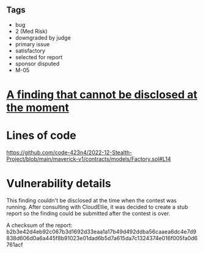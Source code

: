 ## Tags

- bug
- 2 (Med Risk)
- downgraded by judge
- primary issue
- satisfactory
- selected for report
- sponsor disputed
- M-05

# [A finding that cannot be disclosed at the moment](https://github.com/code-423n4/2022-12-Stealth-Project-findings/issues/65) 

# Lines of code

https://github.com/code-423n4/2022-12-Stealth-Project/blob/main/maverick-v1/contracts/models/Factory.sol#L14


# Vulnerability details

This finding couldn't be disclosed at the time when the contest was running. After consulting with CloudEllie, it was decided to create a stub report so the finding could be submitted after the contest is over.


A checksum of the report:
b2b3e42d4eb92c067b3d1692d33eaa1a17b49d492ddba56caaea6dc4e7d9838d606d0a6a445f8b91023e01dad6b5d7a615da7c1324374e016f005fa0d6761acf